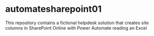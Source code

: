 # automatesharepoint01
This repository contains a fictional helpdesk solution that creates site columns in SharePoint Online with Power Automate reading an Excel
